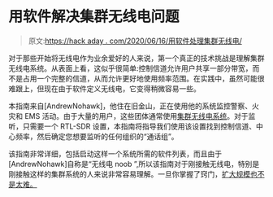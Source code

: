 # 用软件解决集群无线电问题

> 原文:[https://hack aday . com/2020/06/16/用软件处理集群无线电/](https://hackaday.com/2020/06/16/tackling-trunked-radio-with-software/)

对于那些开始将无线电作为业余爱好的人来说，第一个真正的技术挑战是理解集群无线电系统。从表面上看，这似乎很简单:控制信道允许用户共享一部分带宽，而不是占用一个完整的信道，从而允许更好地使用频率范围。在实践中，虽然可能很难跟上，但现在由于软件定义无线电，它变得稍微容易一些。

本指南来自[AndrewNohawk]，他住在旧金山，正在使用他的系统监控警察、火灾和 EMS 活动。由于大量的用户，这些团体通常使用[集群无线电系统](https://en.wikipedia.org/wiki/Trunked_radio_system)。对于监听，只需要一个 RTL-SDR 设置，本指南将指导我们使用该设置找到控制信道、中心频率，然后确定您想要监听的任何组织的“通话组”。

该指南非常详细，包括启动这样一个系统所需的软件列表，而且由于[AndrewNohawk]自称是“无线电 noob ”,所以该指南对于刚接触无线电，特别是刚接触这样的集群系统的人来说非常容易理解。一旦你掌握了窍门，[扩大规模也不是太难。](https://hackaday.com/2016/03/07/triple-threat-rtl-sdr-system-reads-trunked-radio/)